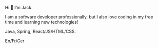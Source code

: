 Hi 👋 I’m Jack.

I am a software developer professionally, but I also love coding in my free time and learning new technologies!

Java, Spring, React/JS/HTML/CSS.

En/Fr/Ger


<!---
J-S-Harris/J-S-Harris is a ✨ special ✨ repository because its `README.md` (this file) appears on your GitHub profile.
You can click the Preview link to take a look at your changes.
--->
